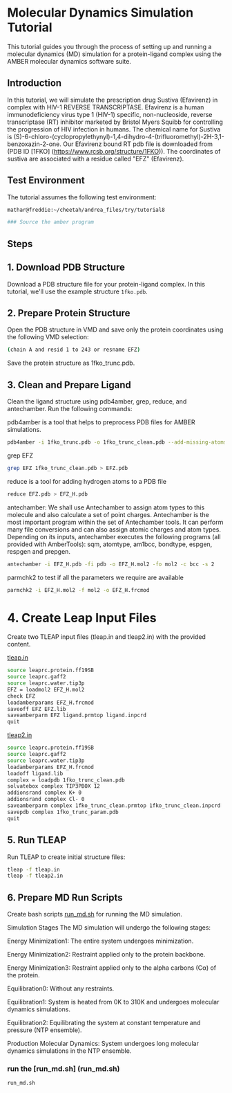 # Molecular Dynamics Simulation Tutorial

This tutorial guides you through the process of setting up and running a molecular dynamics (MD) simulation for a protein-ligand complex using the AMBER molecular dynamics software suite.

## Introduction
In this tutorial, we will simulate the prescription drug Sustiva (Efavirenz) in complex with HIV-1 REVERSE TRANSCRIPTASE. Efavirenz is a human immunodeficiency virus type 1 (HIV-1) specific, non-nucleoside, reverse transcriptase (RT) inhibitor marketed by Bristol Myers Squibb for controlling the progression of HIV infection in humans.
The chemical name for Sustiva is  (S)-6-chloro-(cyclopropylethynyl)-1,4-dihydro-4-(trifluoromethyl)-2H-3,1-benzoxazin-2-one.
Our Efavirenz bound RT pdb file is downloaded from (PDB ID [1FKO] (https://www.rcsb.org/structure/1FKO)). The coordinates of sustiva are associated with a residue called "EFZ" (Efavirenz).

## Test Environment
The tutorial assumes the following test environment:

```bash
mathar@freddie:~/cheetah/andrea_files/try/tutorial8 

### Source the amber program


```
## Steps

## 1. Download PDB Structure
Download a PDB structure file for your protein-ligand complex. In this tutorial, we'll use the example structure `1fko.pdb`.


## 2. Prepare Protein Structure
Open the PDB structure in VMD and save only the protein coordinates using the following VMD selection:
```bash
(chain A and resid 1 to 243 or resname EFZ)
```
Save the protein structure as 1fko_trunc.pdb.

## 3. Clean and Prepare Ligand
Clean the ligand structure using pdb4amber, grep, reduce, and antechamber. Run the following commands:

pdb4amber is a tool that helps to preprocess PDB files for AMBER simulations.
```bash
pdb4amber -i 1fko_trunc.pdb -o 1fko_trunc_clean.pdb --add-missing-atoms --no-reduce-db --most-populous
```


grep EFZ
```bash
grep EFZ 1fko_trunc_clean.pdb > EFZ.pdb
```


reduce is a tool for adding hydrogen atoms to a PDB file
```bash
reduce EFZ.pdb > EFZ_H.pdb
```
 antechamber: We shall use Antechamber to assign atom types to this molecule and also calculate a set of point charges. Antechamber is the most important program within the set of Antechamber tools. It can perform many file conversions and can also assign atomic charges and atom types. Depending on its inputs, antechamber executes the following programs (all provided with AmberTools): sqm, atomtype, am1bcc, bondtype, espgen, respgen and prepgen.
```bash
antechamber -i EFZ_H.pdb -fi pdb -o EFZ_H.mol2 -fo mol2 -c bcc -s 2
```
parmchk2 to test if all the parameters we require are available
```bash
parmchk2 -i EFZ_H.mol2 -f mol2 -o EFZ_H.frcmod
```
# 4. Create Leap Input Files
Create two TLEAP input files (tleap.in and tleap2.in) with the provided content.

[tleap.in](tleap.in)
```bash
source leaprc.protein.ff19SB
source leaprc.gaff2
source leaprc.water.tip3p
EFZ = loadmol2 EFZ_H.mol2
check EFZ
loadamberparams EFZ_H.frcmod
saveoff EFZ EFZ.lib
saveamberparm EFZ ligand.prmtop ligand.inpcrd
quit
```
[tleap2.in](tleap2.in)
```bash
source leaprc.protein.ff19SB
source leaprc.gaff2
source leaprc.water.tip3p
loadamberparams EFZ_H.frcmod
loadoff ligand.lib
complex = loadpdb 1fko_trunc_clean.pdb
solvatebox complex TIP3PBOX 12
addionsrand complex K+ 0
addionsrand complex Cl- 0
saveamberparm complex 1fko_trunc_clean.prmtop 1fko_trunc_clean.inpcrd
savepdb complex 1fko_trunc_param.pdb
quit
```
## 5. Run TLEAP
Run TLEAP to create initial structure files:
```bash
tleap -f tleap.in
tleap -f tleap2.in
```
## 6. Prepare MD Run Scripts
Create bash scripts [run_md.sh](run_md.sh) for running the MD simulation.

Simulation Stages
The MD simulation will undergo the following stages:

Energy Minimization1: The entire system undergoes minimization.


Energy Minimization2: Restraint applied only to the protein backbone.


Energy Minimization3: Restraint applied only to the alpha carbons (Cα) of the protein.


Equilibration0: Without any restraints.


Equilibration1: System is heated from 0K to 310K and undergoes molecular dynamics simulations.


Equilibration2: Equilibrating the system at constant temperature and pressure (NTP ensemble).


Production Molecular Dynamics: System undergoes long molecular dynamics simulations in the NTP ensemble.


### run the [run_md.sh] (run_md.sh)  
```bash 
run_md.sh
```










